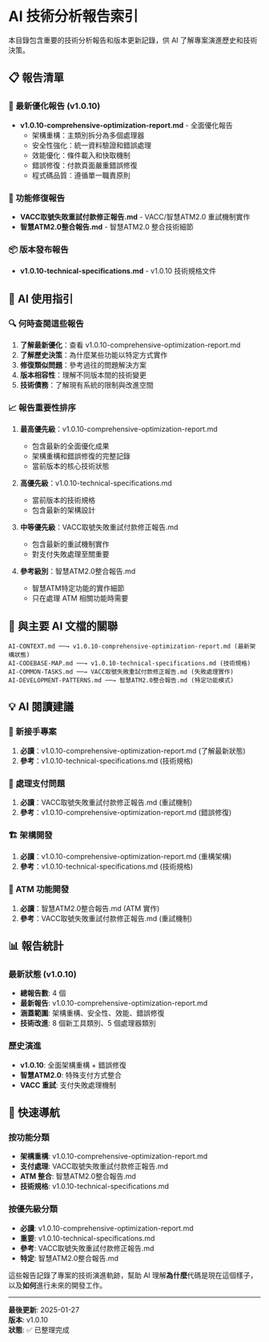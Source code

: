# AI 技術分析報告索引

本目錄包含重要的技術分析報告和版本更新記錄，供 AI 了解專案演進歷史和技術決策。

## 📋 報告清單

### 🚀 最新優化報告 (v1.0.10)
- **v1.0.10-comprehensive-optimization-report.md** - 全面優化報告
  - 架構重構：主類別拆分為多個處理器
  - 安全性強化：統一資料驗證和錯誤處理
  - 效能優化：條件載入和快取機制
  - 錯誤修復：付款頁面嚴重錯誤修復
  - 程式碼品質：遵循單一職責原則

### 🔧 功能修復報告
- **VACC取號失敗重試付款修正報告.md** - VACC/智慧ATM2.0 重試機制實作
- **智慧ATM2.0整合報告.md** - 智慧ATM2.0 整合技術細節

### 📦 版本發布報告  
- **v1.0.10-technical-specifications.md** - v1.0.10 技術規格文件

## 🎯 AI 使用指引

### 🔍 何時查閱這些報告

1. **了解最新優化**：查看 v1.0.10-comprehensive-optimization-report.md
2. **了解歷史決策**：為什麼某些功能以特定方式實作
3. **修復類似問題**：參考過往的問題解決方案
4. **版本相容性**：理解不同版本間的技術變更
5. **技術債務**：了解現有系統的限制與改進空間

### 📈 報告重要性排序

1. **最高優先級**：v1.0.10-comprehensive-optimization-report.md
   - 包含最新的全面優化成果
   - 架構重構和錯誤修復的完整記錄
   - 當前版本的核心技術狀態

2. **高優先級**：v1.0.10-technical-specifications.md
   - 當前版本的技術規格
   - 包含最新的架構設計

3. **中等優先級**：VACC取號失敗重試付款修正報告.md
   - 包含最新的重試機制實作
   - 對支付失敗處理至關重要

4. **參考級別**：智慧ATM2.0整合報告.md
   - 智慧ATM特定功能的實作細節
   - 只在處理 ATM 相關功能時需要

## 🔗 與主要 AI 文檔的關聯

```
AI-CONTEXT.md ──→ v1.0.10-comprehensive-optimization-report.md (最新架構狀態)
AI-CODEBASE-MAP.md ──→ v1.0.10-technical-specifications.md (技術規格)
AI-COMMON-TASKS.md ──→ VACC取號失敗重試付款修正報告.md (失敗處理實作)
AI-DEVELOPMENT-PATTERNS.md ──→ 智慧ATM2.0整合報告.md (特定功能模式)
```

## 💡 AI 閱讀建議

### 🚀 新接手專案
1. **必讀**：v1.0.10-comprehensive-optimization-report.md (了解最新狀態)
2. **參考**：v1.0.10-technical-specifications.md (技術規格)

### 🔧 處理支付問題
1. **必讀**：VACC取號失敗重試付款修正報告.md (重試機制)
2. **參考**：v1.0.10-comprehensive-optimization-report.md (錯誤修復)

### 🏗️ 架構開發
1. **必讀**：v1.0.10-comprehensive-optimization-report.md (重構架構)
2. **參考**：v1.0.10-technical-specifications.md (技術規格)

### 🏧 ATM 功能開發
1. **必讀**：智慧ATM2.0整合報告.md (ATM 實作)
2. **參考**：VACC取號失敗重試付款修正報告.md (重試機制)

## 📊 報告統計

### 最新狀態 (v1.0.10)
- **總報告數**: 4 個
- **最新報告**: v1.0.10-comprehensive-optimization-report.md
- **涵蓋範圍**: 架構重構、安全性、效能、錯誤修復
- **技術改進**: 8 個新工具類別、5 個處理器類別

### 歷史演進
- **v1.0.10**: 全面架構重構 + 錯誤修復
- **智慧ATM2.0**: 特殊支付方式整合
- **VACC 重試**: 支付失敗處理機制

## 🎯 快速導航

### 按功能分類
- **架構重構**: v1.0.10-comprehensive-optimization-report.md
- **支付處理**: VACC取號失敗重試付款修正報告.md
- **ATM 整合**: 智慧ATM2.0整合報告.md
- **技術規格**: v1.0.10-technical-specifications.md

### 按優先級分類
- **必讀**: v1.0.10-comprehensive-optimization-report.md
- **重要**: v1.0.10-technical-specifications.md
- **參考**: VACC取號失敗重試付款修正報告.md
- **特定**: 智慧ATM2.0整合報告.md

這些報告記錄了專案的技術演進軌跡，幫助 AI 理解**為什麼**代碼是現在這個樣子，以及**如何**進行未來的開發工作。

---

**最後更新**: 2025-01-27  
**版本**: v1.0.10  
**狀態**: ✅ 已整理完成